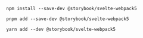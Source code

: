 ```shell renderer="svelte" language="js" packageManager="npm"
npm install --save-dev @storybook/svelte-webpack5
```

```shell renderer="svelte" language="js" packageManager="pnpm"
pnpm add --save-dev @storybook/svelte-webpack5
```

```shell renderer="svelte" language="js" packageManager="yarn"
yarn add --dev @storybook/svelte-webpack5
```

